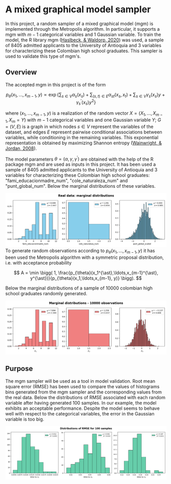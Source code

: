 # A mixed graphical model sampler

In this project, a random sampler of a mixed graphical model (mgm) is implemented through the Metropolis algorithm. In particular, it supports a mgm with $m-1$ categorical variables and $1$ Gaussian variable. To train the model, the R library mgm ([Haslbeck, & Waldorp, 2020](https://arxiv.org/abs/1510.06871)) was used, a sample of $8405$ admitted applicants to the University of Antioquia and $3$ variables for characterizing these Colombian high school graduates. This sampler is used to validate this type of mgm's.

## Overview

The accepted mgm in this project is of the form

$$
p_{\theta}(x_1,\ldots, x_{m-1}, y) \propto \exp{\left\lbrace \sum_{s\in V}\alpha_s(x_s) + \sum_{(s,t)\in E}\alpha_{st}(x_s, x_t) + \sum_{s\in V}\gamma_s(x_s)y + \gamma^{\prime}_s(x_s)y^2  \right\rbrace }
$$

where $(x_1,\ldots,x_{m-1},y)$ is a realization of the random vector $X=(X_1,\ldots,X_{m-1},X_m=Y)$ with $m-1$ categorical variables and one Gaussian variable $Y$; $G=(V, E)$ is a graph in which nodes $s\in V$ represent the variables of the dataset, and edges $E$ represent pairwise conditional associations between variables, while conditioning in the remaining variables. This exponential representation is obtained by maximizing Shannon entropy ([Wainwright, & Jordan, 2008](https://people.eecs.berkeley.edu/~wainwrig/Papers/WaiJor08_FTML.pdf)).   

The model parameters $\theta=(\alpha, \gamma, \gamma^{\prime})$ are obtained with the help of the R package mgm and are used as inputs in this project. It has been used a sample of $8405$ admitted applicants to the University of Antioquia and $3$ variables for characterizing these Colombian high school graduates: "fami_educacionmadre_num", "cole_naturaleza_num" and "punt_global_num". Below the marginal distributions of these variables.

![](Real_data_marginal_distributions.png)
To generate random observations according to $p_{\theta}(x_1,\ldots, x_{m-1}, y)$ it has been used the Metropolis algorithm with a symmetric proposal distribution, i.e. with acceptance probability 

$$
A = \min \bigg( 1, \frac{p_{\theta}(x_1^{\ast},\ldots,x_{m-1}^{\ast}, y^{\ast})}{p_{\theta}(x_1,\ldots,x_{m-1}, y)} \bigg).
$$

Below the marginal distributions of a sample of $10000$ colombian high school graduates randomly generated.

![](Marginal_distributions_10000_observations.png)
## Purpose

The mgm sampler will be used as a tool in model validation. Root mean square error (RMSE) has been used to compare the values of histograms bins generated from the mgm sampler and the corresponding values from the real data. Below the distributions of RMSE associated with each random variable after having generated $100$ samples. In our example, the model exhibits an acceptable performance. Despite the model seems to behave well with respect to the categorical variables, the error in the Gaussian variable is too big.

![](Distributions_of_RMSE_for_100_samples.png)


